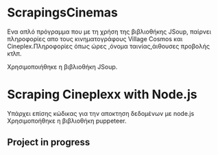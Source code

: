# ScrapingsCinemas
Ενα απλό πρόγραμμα που με τη χρήση της βιβλιοθήκης JSoup, παίρνει πληροφορίες απο τους κινηματογράφους Village Cosmos και Cineplex.Πληροφορίες όπως ώρες ,όνομα ταινίας,άιθουσες προβολής κτλπ.

Χρησιμοποιήθηκε η βιβλιοθήκη JSoup.

# Scraping Cineplexx with Node.js
Υπάρχει επίσης κώδικας για την αποκτηση δεδομένων με node.js
Χρησιμοποήθηκε η βιβλιοθήκη puppeteer.

## Project in progress
